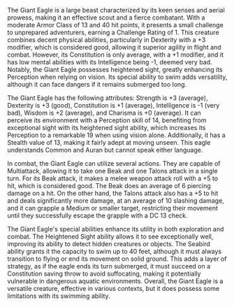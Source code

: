 The Giant Eagle is a large beast characterized by its keen senses and aerial prowess, making it an effective scout and a fierce combatant. With a moderate Armor Class of 13 and 40 hit points, it presents a small challenge to unprepared adventurers, earning a Challenge Rating of 1. This creature combines decent physical abilities, particularly in Dexterity with a +3 modifier, which is considered good, allowing it superior agility in flight and combat. However, its Constitution is only average, with a +1 modifier, and it has low mental abilities with its Intelligence being -1, deemed very bad. Notably, the Giant Eagle possesses heightened sight, greatly enhancing its Perception when relying on vision. Its special ability to swim adds versatility, although it can face dangers if it remains submerged too long.

The Giant Eagle has the following attributes: Strength is +3 (average), Dexterity is +3 (good), Constitution is +1 (average), Intelligence is -1 (very bad), Wisdom is +2 (average), and Charisma is +0 (average). It can perceive its environment with a Perception skill of 14, benefiting from exceptional sight with its heightened sight ability, which increases its Perception to a remarkable 19 when using vision alone. Additionally, it has a Stealth value of 13, making it fairly adept at moving unseen. This eagle understands Common and Auran but cannot speak either language.

In combat, the Giant Eagle can utilize several actions. They are capable of Multiattack, allowing it to take one Beak and one Talons attack in a single turn. For its Beak attack, it makes a melee weapon attack roll with a +5 to hit, which is considered good. The Beak does an average of 6 piercing damage on a hit. On the other hand, the Talons attack also has a +5 to hit and deals significantly more damage, at an average of 10 slashing damage, and it can grapple a Medium or smaller target, restricting their movement until they successfully escape the grapple with a DC 13 check.

The Giant Eagle's special abilities enhance its utility in both exploration and combat. The Heightened Sight ability allows it to see exceptionally well, improving its ability to detect hidden creatures or objects. The Seabird ability grants it the capacity to swim up to 40 feet, although it must always transition to flying or end its movement on solid ground. This adds a layer of strategy, as if the eagle ends its turn submerged, it must succeed on a Constitution saving throw to avoid suffocating, making it potentially vulnerable in dangerous aquatic environments. Overall, the Giant Eagle is a versatile creature, effective in various contexts, but it does possess some limitations with its swimming ability.